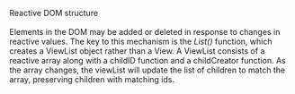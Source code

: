 Reactive DOM structure
<br>  
Elements in the DOM may be added or deleted in response to changes in reactive values. The key to this mechanism is the *List()* function, which creates a ViewList object rather than a View. A ViewList consists of a reactive array along with a childID function and a childCreator function. As the array changes, the viewList will update the list of children to match the array, preserving children with matching ids.
